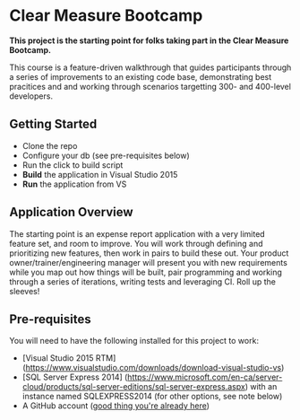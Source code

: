 # Clear Measure Bootcamp  

**This project is the starting point for folks taking part in the Clear Measure  
Bootcamp.** 

This course is a feature-driven walkthrough that guides participants through
a series of improvements to an existing code base, demonstrating best pracitices and 
and working through scenarios targetting 300- and 400-level developers.

## Getting Started

- Clone the repo
- Configure your db (see pre-requisites below)
- Run the click to build script
- **Build** the application in Visual Studio 2015
- **Run** the application from VS 

## Application Overview

The starting point is an expense report application with a very limited feature set, and
room to improve. You will work through defining and prioritizing new features, then work 
in pairs to build these out. Your product owner/trainer/engineering manager will present you with new requirements
while you map out how things will be built, pair programming and working through a series
of iterations, writing tests and leveraging CI. Roll up the sleeves!


## Pre-requisites

You will need to have the following installed for this project to work:

 - [Visual Studio 2015 RTM] (https://www.visualstudio.com/downloads/download-visual-studio-vs)
 - [SQL Server Express 2014] (https://www.microsoft.com/en-ca/server-cloud/products/sql-server-editions/sql-server-express.aspx) with an instance named SQLEXPRESS2014 (for other options, see note below)
 - A GitHub account ([good thing you're already here](https://github.com/join))



